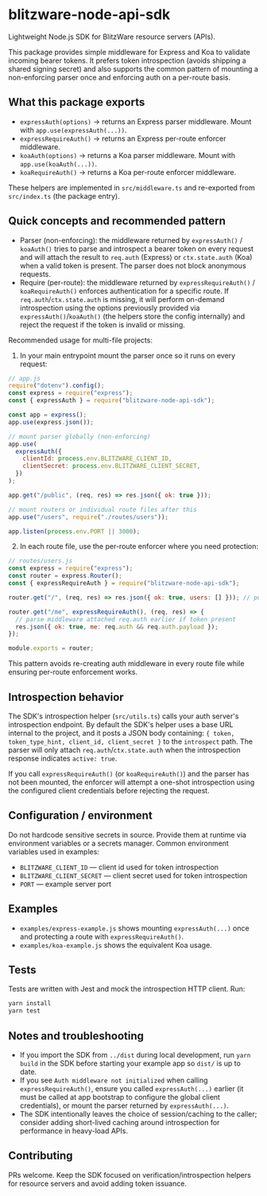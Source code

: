 # blitzware-node-api-sdk

Lightweight Node.js SDK for BlitzWare resource servers (APIs).

This package provides simple middleware for Express and Koa to validate incoming bearer tokens.
It prefers token introspection (avoids shipping a shared signing secret) and also supports the common pattern
of mounting a non-enforcing parser once and enforcing auth on a per-route basis.

## What this package exports

- `expressAuth(options)` -> returns an Express parser middleware. Mount with `app.use(expressAuth(...))`.
- `expressRequireAuth()` -> returns an Express per-route enforcer middleware.
- `koaAuth(options)` -> returns a Koa parser middleware. Mount with `app.use(koaAuth(...))`.
- `koaRequireAuth()` -> returns a Koa per-route enforcer middleware.

These helpers are implemented in `src/middleware.ts` and re-exported from `src/index.ts` (the package entry).

## Quick concepts and recommended pattern

- Parser (non-enforcing): the middleware returned by `expressAuth()` / `koaAuth()` tries to parse and introspect
  a bearer token on every request and will attach the result to `req.auth` (Express) or `ctx.state.auth` (Koa)
  when a valid token is present. The parser does not block anonymous requests.
- Require (per-route): the middleware returned by `expressRequireAuth()` / `koaRequireAuth()` enforces authentication
  for a specific route. If `req.auth`/`ctx.state.auth` is missing, it will perform on-demand introspection using the
  options previously provided via `expressAuth()`/`koaAuth()` (the helpers store the config internally) and reject
  the request if the token is invalid or missing.

Recommended usage for multi-file projects:

1. In your main entrypoint mount the parser once so it runs on every request:

```js
// app.js
require("dotenv").config();
const express = require("express");
const { expressAuth } = require("blitzware-node-api-sdk");

const app = express();
app.use(express.json());

// mount parser globally (non-enforcing)
app.use(
  expressAuth({
    clientId: process.env.BLITZWARE_CLIENT_ID,
    clientSecret: process.env.BLITZWARE_CLIENT_SECRET,
  })
);

app.get("/public", (req, res) => res.json({ ok: true }));

// mount routers or individual route files after this
app.use("/users", require("./routes/users"));

app.listen(process.env.PORT || 3000);
```

2. In each route file, use the per-route enforcer where you need protection:

```js
// routes/users.js
const express = require("express");
const router = express.Router();
const { expressRequireAuth } = require("blitzware-node-api-sdk");

router.get("/", (req, res) => res.json({ ok: true, users: [] })); // public

router.get("/me", expressRequireAuth(), (req, res) => {
  // parse middleware attached req.auth earlier if token present
  res.json({ ok: true, me: req.auth && req.auth.payload });
});

module.exports = router;
```

This pattern avoids re-creating auth middleware in every route file while ensuring per-route enforcement works.

## Introspection behavior

The SDK's introspection helper (`src/utils.ts`) calls your auth server's introspection endpoint.
By default the SDK's helper uses a base URL internal to the project, and it posts a JSON body containing:
`{ token, token_type_hint, client_id, client_secret }` to the `introspect` path. The parser will only attach `req.auth`/`ctx.state.auth`
when the introspection response indicates `active: true`.

If you call `expressRequireAuth()` (or `koaRequireAuth()`) and the parser has not been mounted, the enforcer will
attempt a one-shot introspection using the configured client credentials before rejecting the request.

## Configuration / environment

Do not hardcode sensitive secrets in source. Provide them at runtime via environment variables or a secrets manager.
Common environment variables used in examples:

- `BLITZWARE_CLIENT_ID` — client id used for token introspection
- `BLITZWARE_CLIENT_SECRET` — client secret used for token introspection
- `PORT` — example server port

## Examples

- `examples/express-example.js` shows mounting `expressAuth(...)` once and protecting a route with `expressRequireAuth()`.
- `examples/koa-example.js` shows the equivalent Koa usage.

## Tests

Tests are written with Jest and mock the introspection HTTP client. Run:

```bash
yarn install
yarn test
```

## Notes and troubleshooting

- If you import the SDK from `../dist` during local development, run `yarn build` in the SDK before starting your example app so
  `dist/` is up to date.
- If you see `Auth middleware not initialized` when calling `expressRequireAuth()`, ensure you called `expressAuth(...)` earlier (it must be called at app bootstrap to configure the global client credentials), or mount the parser returned by `expressAuth(...)`.
- The SDK intentionally leaves the choice of session/caching to the caller; consider adding short-lived caching around introspection for
  performance in heavy-load APIs.

## Contributing

PRs welcome. Keep the SDK focused on verification/introspection helpers for resource servers and avoid adding token issuance.
